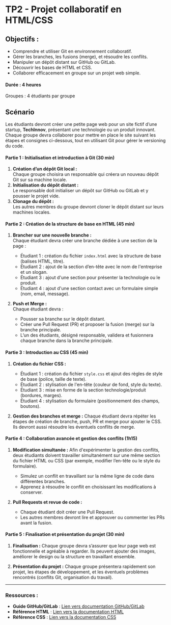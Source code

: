 # TP2 - Projet collaboratif en HTML/CSS

## Objectifs :
- Comprendre et utiliser Git en environnement collaboratif.
- Gérer les branches, les fusions (merge), et résoudre les conflits.
- Manipuler un dépôt distant sur GitHub ou GitLab.
- Découvrir les bases de HTML et CSS.
- Collaborer efficacement en groupe sur un projet web simple.

#### Durée : 4 heures  
Groupes : 4 étudiants par groupe

## Scénario

Les étudiants devront créer une petite page web pour un site fictif d’une startup, **TechInnov**, présentant une technologie ou un produit innovant. Chaque groupe devra collaborer pour mettre en place le site suivant les étapes et consignes ci-dessous, tout en utilisant Git pour gérer le versioning du code.

#### Partie 1 : Initialisation et introduction à Git (30 min)
1. **Création d’un dépôt Git local :**  
   Chaque groupe choisira un responsable qui créera un nouveau dépôt Git sur sa machine locale.
2. **Initialisation du dépôt distant :**  
   Le responsable doit initialiser un dépôt sur GitHub ou GitLab et y pousser le projet vide.
3. **Clonage du dépôt :**  
   Les autres membres du groupe devront cloner le dépôt distant sur leurs machines locales.

#### Partie 2 : Création de la structure de base en HTML (45 min)
1. **Brancher sur une nouvelle branche :**  
   Chaque étudiant devra créer une branche dédiée à une section de la page :
   - Étudiant 1 : création du fichier `index.html` avec la structure de base (balises HTML, titre).
   - Étudiant 2 : ajout de la section d’en-tête avec le nom de l'entreprise et un slogan.
   - Étudiant 3 : ajout d'une section pour présenter la technologie ou le produit.
   - Étudiant 4 : ajout d'une section contact avec un formulaire simple (nom, email, message).

2. **Push et Merge :**  
   Chaque étudiant devra :
   - Pousser sa branche sur le dépôt distant.
   - Créer une Pull Request (PR) et proposer la fusion (merge) sur la branche principale.
   - L’un des étudiants, désigné responsable, validera et fusionnera chaque branche dans la branche principale.

#### Partie 3 : Introduction au CSS (45 min)
1. **Création du fichier CSS :**
   - Étudiant 1 : création du fichier `style.css` et ajout des règles de style de base (police, taille de texte).
   - Étudiant 2 : stylisation de l'en-tête (couleur de fond, style du texte).
   - Étudiant 3 : mise en forme de la section technologie/produit (bordures, marges).
   - Étudiant 4 : stylisation du formulaire (positionnement des champs, boutons).

2. **Gestion des branches et merge :**
   Chaque étudiant devra répéter les étapes de création de branche, push, PR et merge pour ajouter le CSS. Ils devront aussi résoudre les éventuels conflits de merge.

#### Partie 4 : Collaboration avancée et gestion des conflits (1h15)
1. **Modification simultanée :**
   Afin d'expérimenter la gestion des conflits, deux étudiants doivent travailler simultanément sur une même section du fichier HTML ou CSS (par exemple, modifier l’en-tête ou le style du formulaire).
   - Simulez un conflit en travaillant sur la même ligne de code dans différentes branches.
   - Apprenez à résoudre le conflit en choisissant les modifications à conserver.

2. **Pull Requests et revue de code :**
   - Chaque étudiant doit créer une Pull Request.
   - Les autres membres devront lire et approuver ou commenter les PRs avant la fusion.

#### Partie 5 : Finalisation et présentation du projet (30 min)
1. **Finalisation :**
   Chaque groupe devra s’assurer que leur page web est fonctionnelle et agréable à regarder. Ils peuvent ajouter des images, améliorer le design ou la structure en travaillant ensemble.
   
2. **Présentation du projet :**
   Chaque groupe présentera rapidement son projet, les étapes de développement, et les éventuels problèmes rencontrés (conflits Git, organisation du travail).

---

### Ressources :
- **Guide GitHub/GitLab** : [Lien vers documentation GitHub/GitLab](https://docs.github.com/fr)
- **Référence HTML** : [Lien vers la documentation HTML](https://developer.mozilla.org/fr/docs/Learn/HTML/Introduction_to_HTML/Getting_started)
- **Référence CSS** : [Lien vers la documentation CSS](https://developer.mozilla.org/fr/docs/Learn/CSS/First_steps)